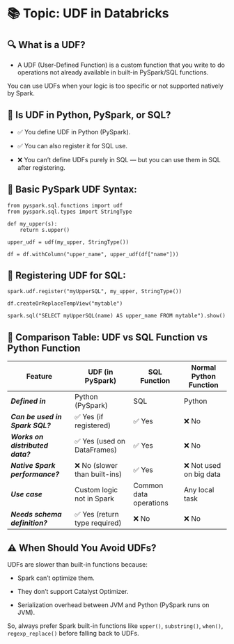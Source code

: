 # 📚 Topic: UDF in Databricks

## 🔍 What is a UDF?
- A UDF (User-Defined Function) is a custom function that you write to do operations not already available in built-in PySpark/SQL functions.

You can use UDFs when your logic is too specific or not supported natively by Spark.

## 🧠 Is UDF in Python, PySpark, or SQL?
- ✅ You define UDF in Python (PySpark).

- ✅ You can also register it for SQL use.

- ❌ You can’t define UDFs purely in SQL — but you can use them in SQL after registering.

## 📘 Basic PySpark UDF Syntax:
```
from pyspark.sql.functions import udf
from pyspark.sql.types import StringType

def my_upper(s):
    return s.upper()

upper_udf = udf(my_upper, StringType())

df = df.withColumn("upper_name", upper_udf(df["name"]))
```
## 📘 Registering UDF for SQL:
```
spark.udf.register("myUpperSQL", my_upper, StringType())

df.createOrReplaceTempView("mytable")

spark.sql("SELECT myUpperSQL(name) AS upper_name FROM mytable").show()
```

## 🔄 Comparison Table: UDF vs SQL Function vs Python Function
|**Feature** |	UDF (in PySpark) |	SQL Function |	Normal Python Function |
|--------|--------------------|--------------|---------------|
|***Defined in***	|Python (PySpark) |	SQL |	Python |
|***Can be used in Spark SQL?***|	✅ Yes (if registered) |	✅ Yes |	❌ No |
|***Works on distributed data?*** |	✅ Yes (used on DataFrames) |	✅ Yes |	❌ No |
|***Native Spark performance?***|	❌ No (slower than built-ins) |	✅ Yes |	❌ Not used on big data |
|***Use case***|	Custom logic not in Spark |	Common data operations |	Any local task |
|***Needs schema definition?***|	✅ Yes (return type required) |	❌ No |	❌ No |

## ⚠️ When Should You Avoid UDFs?
UDFs are slower than built-in functions because:
- Spark can’t optimize them.

- They don’t support Catalyst Optimizer.

- Serialization overhead between JVM and Python (PySpark runs on JVM).

So, always prefer Spark built-in functions like `upper()`, `substring()`, `when()`, `regexp_replace()` before falling back to UDFs.
